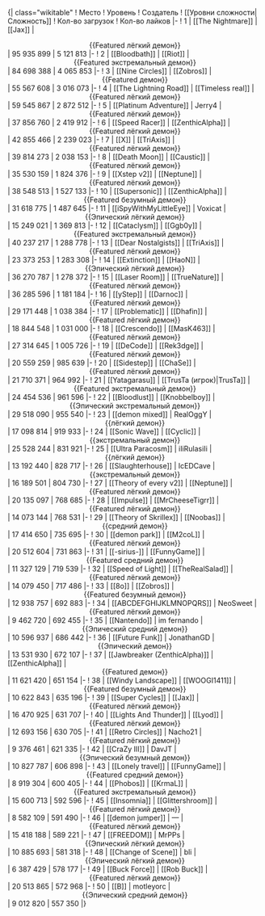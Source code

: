 {| class="wikitable"
! Место
! Уровень
! Создатель
! [[Уровни сложности|Сложность]]
! Кол-во загрузок
! Кол-во лайков
|-
! 1
| [[The Nightmare]]
| [[Jax]]
| <center>{{Featured лёгкий демон}}</center>
| 95 935 899
| 5 121 813
|-
! 2
| [[Bloodbath]]
| [[Riot]]
| <center>{{Featured экстремальный демон}}</center>
| 84 698 388
| 4 065 853
|-
! 3
| [[Nine Circles]]
| [[Zobros]]
| <center>{{Featured демон}}</center>
| 55 567 608
| 3 016 073
|-
! 4
| [[The Lightning Road]]
| [[Timeless real]]
| <center>{{Featured лёгкий демон}}</center>
| 59 545 867
| 2 872 512
|-
! 5
| [[Platinum Adventure]]
| Jerry4
| <center>{{Featured лёгкий демон}}</center>
| 37 856 760
| 2 419 912
|-
! 6
| [[Speed Racer]]
| [[ZenthicAlpha]]
| <center>{{Featured лёгкий демон}}</center>
| 42 855 466
| 2 239 023
|-
! 7
| [[X]]
| [[TriAxis]]
| <center>{{Featured лёгкий демон}}</center>
| 39 814 273
| 2 038 153
|-
! 8
| [[Death Moon]]
| [[Caustic]]
| <center>{{Featured лёгкий демон}}</center>
| 35 530 159
| 1 824 376
|-
! 9
| [[Xstep v2]]
| [[Neptune]]
| <center>{{Featured лёгкий демон}}</center>
| 38 548 513
| 1 527 133
|-
! 10
| [[Supersonic]]
| [[ZenthicAlpha]]
| <center>{{Featured безумный демон}}</center>
| 31 618 775
| 1 487 645
|-
! 11
| [[iSpyWithMyLittleEye]]
| Voxicat
| <center>{{Эпический лёгкий демон}}</center>
| 15 249 021
| 1 369 813
|-
! 12
| [[Cataclysm]]
| [[Ggb0y]]
| <center>{{Featured экстремальный демон}}</center>
| 40 237 217
| 1 288 778
|-
! 13
| [[Dear Nostalgists]]
| [[TriAxis]]
| <center>{{Featured лёгкий демон}}</center>
| 23 373 253
| 1 283 308
|-
! 14
| [[Extinction]]
| [[HaoN]]
| <center>{{Эпический лёгкий демон}}</center>
| 36 270 787
| 1 278 372
|-
! 15
| [[Laser Room]]
| [[TrueNature]]
| <center>{{Featured лёгкий демон}}</center>
| 36 285 596
| 1 181 184
|-
! 16
| [[yStep]]
| [[Darnoc]]
| <center>{{Featured лёгкий демон}}</center>
| 29 171 448
| 1 038 384
|-
! 17
| [[Problematic]]
| [[Dhafin]]
| <center>{{Featured лёгкий демон}}</center>
| 18 844 548
| 1 031 000
|-
! 18
| [[Crescendo]]
| [[MasK463]]
| <center>{{Featured лёгкий демон}}</center>
| 27 314 645
| 1 005 726
|-
! 19
| [[DeCode]]
| [[Rek3dge]]
| <center>{{Featured лёгкий демон}}</center>
| 20 559 259
| 985 639
|-
! 20
| [[Sidestep]]
| [[ChaSe]]
| <center>{{Featured лёгкий демон}}</center>
| 21 710 371
| 964 992
|-
! 21
| [[Yatagarasu]]
| [[TrusTa (игрок)|TrusTa]]
| <center>{{Featured экстремальный демон}}</center>
| 24 454 536
| 961 596
|-
! 22
| [[Bloodlust]]
| [[Knobbelboy]]
| <center>{{Эпический экстремальный демон}}</center>
| 29 518 090
| 955 540
|-
! 23
| [[demon mixed]]
| RealOggY
| <center>{{лёгкий демон}}</center>
| 17 098 814
| 919 933
|-
! 24
| [[Sonic Wave]]
| [[Cyclic]]
| <center>{{экстремальный демон}}</center>
| 25 528 244
| 831 921
|-
! 25
| [[Ultra Paracosm]]
| iIiRulasiIi
| <center>{{лёгкий демон}}</center>
| 13 192 440
| 828 717
|-
! 26
| [[Slaughterhouse]]
| IcEDCave
| <center>{{экстремальный демон}}</center>
| 16 189 501
| 804 730
|-
! 27
| [[Theory of every v2]]
| [[Neptune]]
| <center>{{Featured лёгкий демон}}</center>
| 20 135 097
| 768 685
|-
! 28
| [[Impulse]]
| [[MrCheeseTigrr]]
| <center>{{Featured лёгкий демон}}</center>
| 14 073 144
| 768 531
|-
! 29
| [[Theory of Skrillex]]
| [[Noobas]]
| <center>{{средний демон}}</center>
| 17 414 650
| 735 695
|-
! 30
| [[demon park]]
| [[M2coL]]
| <center>{{Featured лёгкий демон}}</center>
| 20 512 604
| 731 863
|-
! 31
| [[-sirius-]]
| [[FunnyGame]]
| <center>{{Featured средний демон}}</center>
| 11 327 129
| 719 539
|-
! 32
| [[Speed of Light]]
| [[TheRealSalad]]
| <center>{{Featured лёгкий демон}}</center>
| 14 079 450
| 717 486
|-
! 33
| [[8o]]
| [[Zobros]]
| <center>{{Featured безумный демон}}</center>
| 12 938 757
| 692 883
|-
! 34
| [[ABCDEFGHIJKLMNOPQRS]]
| NeoSweet
| <center>{{Featured лёгкий демон}}</center>
| 9 462 720
| 692 455
|-
! 35
| [[Nantendo]]
| im fernando
| <center>{{Эпический средний демон}}</center>
| 10 596 937
| 686 442
|-
! 36
| [[Future Funk]]
| JonathanGD
| <center>{{Эпический демон}}</center>
| 13 531 930
| 672 107
|-
! 37
| [[Jawbreaker (ZenthicAlpha)]]
| [[ZenthicAlpha]]
| <center>{{Featured демон}}</center>
| 11 621 420
| 651 154
|-
! 38
| [[Windy Landscape]]
| [[WOOGI1411]]
| <center>{{Featured безумный демон}}</center>
| 10 622 843
| 635 196
|-
! 39
| [[Super Cycles]]
| [[Jax]]
| <center>{{Featured лёгкий демон}}</center>
| 16 470 925
| 631 707
|-
! 40
| [[Lights And Thunder]]
| [[Lyod]]
| <center>{{Featured лёгкий демон}}</center>
| 12 693 156
| 630 705
|-
! 41
| [[Retro Circles]]
| Nacho21
| <center>{{Featured лёгкий демон}}</center>
| 9 376 461
| 621 335
|-
! 42
| [[CraZy III]]
| DavJT
| <center>{{Эпический безумный демон}}</center>
| 10 827 787
| 606 898
|-
! 43
| [[Lonely travel]]
| [[FunnyGame]]
| <center>{{Featured средний демон}}</center>
| 8 919 304
| 600 405
|-
! 44
| [[Phobos]]
| [[KrmaL]]
| <center>{{Featured экстремальный демон}}</center>
| 15 600 713
| 592 596
|-
! 45
| [[Insomnia]]
| [[Glittershroom]]
| <center>{{Featured лёгкий демон}}</center>
| 8 582 109
| 591 490
|-
! 46
| [[demon jumper]]
| —
| <center>{{Featured лёгкий демон}}</center>
| 15 418 188
| 589 221
|-
! 47
| [[FREEDOM]]
| MrPPs
| <center>{{Эпический лёгкий демон}}</center>
| 10 885 693
| 581 318
|-
! 48
| [[Change of Scene]]
| bli
| <center>{{Эпический лёгкий демон}}</center>
| 6 387 429
| 578 177
|-
! 49
| [[Buck Force]]
| [[Rob Buck]]
| <center>{{Featured лёгкий демон}}</center>
| 20 513 865
| 572 968
|-
! 50
| [[B]]
| motleyorc
| <center>{{Эпический средний демон}}</center>
| 9 012 820
| 557 350
|}